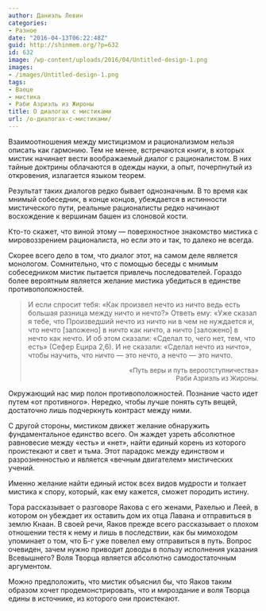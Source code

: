```yaml
---
author: Даниэль Левин
categories:
- Разное
date: "2016-04-13T06:22:48Z"
guid: http://shinmem.org/?p=632
id: 632
image: /wp-content/uploads/2016/04/Untitled-design-1.png
images:
- /images/Untitled-design-1.png
tags:
- Ваеце
- мистика
- Раби Азриэль из Жироны
title: О диалогах с мистиками
url: /о-диалогах-с-мистиками/
---
```

<!--more-->

Взаимоотношения между мистицизмом и рационализмом нельзя описать как гармонию. Тем не менее, встречаются книги, в которых мистик начинает вести воображаемый диалог с рационалистом. В них тайные доктрины облачаются в одежды науки, а опыт, почерпнутый из откровения, излагается языком теорем.

Результат таких диалогов редко бывает однозначным. В то время как мнимый собеседник, в конце концов, убеждается в истинности мистического пути, реальные рационалисты редко начинают восхождение к вершинам башен из слоновой кости.

Кто-то скажет, что виной этому — поверхностное знакомство мистика с мировоззрением рационалиста, но если это и так, то далеко не всегда.

Скорее всего дело в том, что диалог этот, на самом деле является монологом. Сомнительно, что с помощью беседы с мнимым собеседником мистик пытается привлечь последователей. Гораздо более вероятным является желание мистика убедиться в единстве противоположностей.

> И если спросит тебя: «Как произвел нечто из ничто ведь есть большая разница между ничто и нечто?» Ответь ему: «Уже сказал я тебе, что Произведший нечто из ничто ни в чем не нуждается и, что нечто [заложено] в ничто как ничто, а ничто [заложено] в нечто как нечто. И об этом сказали: «Сделал то, чего нет, тем, что есть» (Сефер Ецира 2,6). И не сказали: «Сделал нечто из ничто», чтобы научить, что ничто — это нечто, а нечто — это ничто.
> 
> <p style="font-size:small;text-align:right;">
>   «Путь веры и путь вероотступничества»<br />Раби Азриэль из Жироны.
> </p>

Окружающий нас мир полон противоположностей. Познание часто идет путем «от противного». Нередко, чтобы лучше понять суть вещей, достаточно лишь подчеркнуть контраст между ними.

С другой стороны, мистиком движет желание обнаружить фундаментальное единство всего. Он жаждет узреть абсолютное равновесие между «есть» и «нет», найти единый корень из которого проистекают и свет и тьма. Этот парадокс между единством и разрозненностью и является «вечным двигателем» мистических учений.

Именно желание найти единый исток всех видов мудрости и толкает мистика к спору, который, как ему кажется, сможет породить истину.

Тора рассказывает о разговоре Яакова с его женами, Рахелью и Леей, в котором он убеждает их оставить дом их отца Лавана и отправиться в землю Кнаан. В своей речи, Яаков прежде всего рассказывает о плохом отношении тестя к нему и лишь в последствии, как бы мимоходом упоминает о том, что Б-г уже повелел ему отправиться в путь. Вопрос очевиден, зачем нужно приводит доводы в пользу исполнения указания Всевышнего? Воля Творца является абсолютно самодостаточным аргументом.

Можно предположить, что мистик объяснил бы, что Яаков таким образом хочет продемонстрировать, что и мироздание и воля Творца едины в источнике, из которого они проистекают.